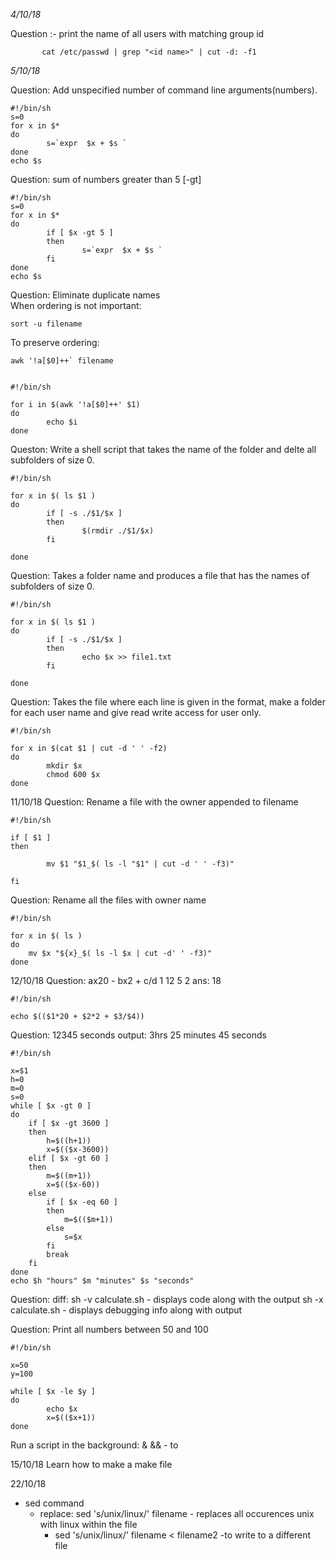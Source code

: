 *4/10/18*

Question :-  print the name of all users with matching group id

```shellscript
       cat /etc/passwd | grep "<id name>" | cut -d: -f1         
```

*5/10/18*
 
Question: Add unspecified number of command line arguments(numbers).
``` shellscript 
#!/bin/sh
s=0
for x in $*
do
        s=`expr  $x + $s `
done
echo $s
```

Question: sum of numbers greater than 5 [-gt]

```shellscript
#!/bin/sh
s=0
for x in $*
do
        if [ $x -gt 5 ]
        then
                s=`expr  $x + $s `
        fi
done
echo $s
```
Question: Eliminate duplicate names <br/>
When ordering is not important:
```bashscript
sort -u filename
```
To preserve ordering:
```bashscript
awk '!a[$0]++` filename 
```
```bashscript

#!/bin/sh

for i in $(awk '!a[$0]++' $1)
do 
        echo $i 
done
```
Queston: Write a shell script that takes the name of the folder and delte all subfolders of size 0.
```bashscript
#!/bin/sh

for x in $( ls $1 )
do
        if [ -s ./$1/$x ]
        then
                $(rmdir ./$1/$x)
        fi

done
```
Question: Takes a folder name and produces a file that has the names of subfolders of size 0.
```bashscript
#!/bin/sh

for x in $( ls $1 )
do
        if [ -s ./$1/$x ]
        then
                echo $x >> file1.txt 
        fi

done
```
Question: Takes the file where each line is given in the format, make a folder for each user name and give read write access for user only.
```bashscript
#!/bin/sh

for x in $(cat $1 | cut -d ' ' -f2)
do 
        mkdir $x
        chmod 600 $x
done
```
11/10/18
Question: Rename a file with the owner appended to filename
```bashscript
#!/bin/sh

if [ $1 ] 
then

        mv $1 "$1_$( ls -l "$1" | cut -d ' ' -f3)"

fi 
```
Question: Rename all the files with owner name
```bashscript
#!/bin/sh

for x in $( ls )
do
	mv $x "${x}_$( ls -l $x | cut -d' ' -f3)"
done
```
12/10/18
Question: ax20 - bx2 + c/d 
1 12 5 2 ans: 18
```bashscript
#!/bin/sh

echo $(($1*20 + $2*2 + $3/$4))

```

Question: 12345 seconds  output: 3hrs 25 minutes 45 seconds
```bashscript
#!/bin/sh

x=$1
h=0
m=0
s=0
while [ $x -gt 0 ]
do
	if [ $x -gt 3600 ]	
	then 
		h=$((h+1))
		x=$(($x-3600))
	elif [ $x -gt 60 ]
	then 
		m=$((m+1))
		x=$(($x-60))
	else		
		if [ $x -eq 60 ]
		then
			m=$(($m+1))
		else
			s=$x
		fi
		break
	fi
done	 
echo $h "hours" $m "minutes" $s "seconds"
```

Question: diff: 
sh -v calculate.sh - displays code along with the output
sh -x calculate.sh - displays debugging info along with output

Question: Print all numbers between 50 and 100
```bashscript
#!/bin/sh

x=50
y=100

while [ $x -le $y ]
do
        echo $x
        x=$(($x+1))
done
```

Run a script in the background: &
&& - to 

15/10/18
Learn how to make a make file

22/10/18
* sed command 
	* replace: sed 's/unix/linux/' filename   - replaces all occurences unix with linux within the file
	 	* sed 's/unix/linux/' filename < filename2 -to write to a different file
